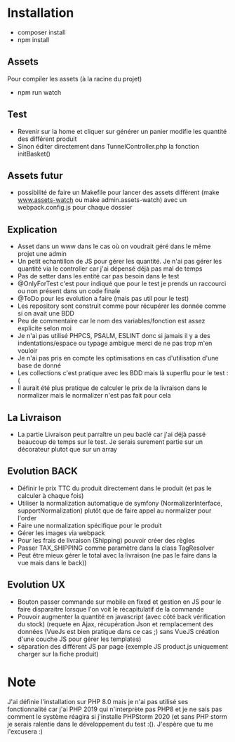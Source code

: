 # Installation

- composer install
- npm install


## Assets
Pour compiler les assets (à la racine du projet)
- npm run watch 

## Test
- Revenir sur la home et cliquer sur générer un panier modifie les quantité des différent produit
- Sinon éditer directement dans TunnelController.php la fonction initBasket()

## Assets futur
- possibilité de faire un Makefile pour lancer des assets différent (make www.assets-watch ou make admin.assets-watch) avec un webpack.config.js pour chaque dossier

## Explication
- Asset dans un www dans le cas où on voudrait géré dans le même projet une admin
- Un petit echantillon de JS pour gérer les quantité. Je n'ai pas gérer les quantité via le controller car j'ai dépensé déjà pas mal de temps
- Pas de setter dans les entité car pas besoin dans le test
- @OnlyForTest c'est pour indiqué que pour le test je prends un raccourci ou non présent dans un code finale
- @ToDo pour les evolution a faire (mais pas util pour le test)
- Les repository sont construit comme pour récupérer les donnée comme si on avait une BDD
- Peu de commentaire car le nom des variables/fonction est assez explicite selon moi
- Je n'ai pas utilisé PHPCS, PSALM, ESLINT donc si jamais il y a des indentations/espace ou typage ambigue merci de ne pas trop m'en vouloir
- Je n'ai pas pris en compte les optimisations en cas d'utilisation d'une base de donné
- Les collections c'est pratique avec les BDD mais là superflu pour le test :(
- Il aurait été plus pratique de calculer le prix de la livraison dans le normalizer mais le normalizer n'est pas fait pour cela

## La Livraison
- La partie Livraison peut parraître un peu baclé car j'ai déjà passé beaucoup de temps sur le test. Je serais surement partie sur un décorateur plutot que sur un array

## Evolution BACK
- Définir le prix TTC du produit directement dans le produit (et pas le calculer à chaque fois)
- Utiliser la normalization automatique de symfony (NormalizerInterface, supportNormalization) plutôt que de faire appel au normalizer pour l'order
- Faire une normalization spécifique pour le produit
- Gérer les images via webpack
- Pour les frais de livraison (Shipping) pouvoir créer des règles 
- Passer TAX_SHIPPING comme paramètre dans la class TagResolver
- Peut être mieux gérer le total avec la livraison (ne pas le faire dans la vue mais dans le back))

## Evolution UX
- Bouton passer commande sur mobile en fixed et gestion en JS pour le faire disparaitre lorsque l'on voit le récapitulatif de la commande
- Pouvoir augmenter la quantité en javascript (avec côté back vérification du stock) (requete en Ajax, récupération Json et remplacement des données (VueJs est bien pratique dans ce cas ;) sans VueJS création d'une couche JS pour gérer les templates)
- séparation des différent JS par page (exemple JS product.js uniquement charger sur la fiche produit)

# Note
J'ai définie l'installation sur PHP 8.0 mais je n'ai pas utilisé ses fonctionnalité 
car j'ai PHP 2019 qui n'interprète pas PHP8 et je ne sais pas comment le système 
réagira si j'installe PHPStorm 2020 (et sans PHP storm je serais ralentie dans le développement
du test :(). J'espère que tu me l'excusera :)
